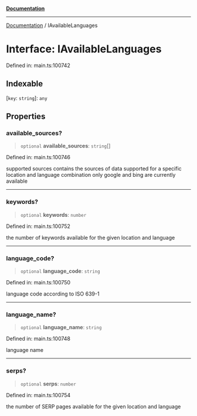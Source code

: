 [**Documentation**](../README.md)

***

[Documentation](../README.md) / IAvailableLanguages

# Interface: IAvailableLanguages

Defined in: main.ts:100742

## Indexable

\[`key`: `string`\]: `any`

## Properties

### available\_sources?

> `optional` **available\_sources**: `string`[]

Defined in: main.ts:100746

supported sources
contains the sources of data supported for a specific location and language combination
only google and bing are currently available

***

### keywords?

> `optional` **keywords**: `number`

Defined in: main.ts:100752

the number of keywords available for the given location and language

***

### language\_code?

> `optional` **language\_code**: `string`

Defined in: main.ts:100750

language code according to ISO 639-1

***

### language\_name?

> `optional` **language\_name**: `string`

Defined in: main.ts:100748

language name

***

### serps?

> `optional` **serps**: `number`

Defined in: main.ts:100754

the number of SERP pages available for the given location and language
